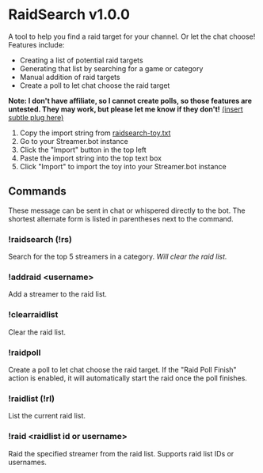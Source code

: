 # RaidSearch v1.0.0

A tool to help you find a raid target for your channel. Or let the chat choose! Features include:

- Creating a list of potential raid targets
- Generating that list by searching for a game or category
- Manual addition of raid targets
- Create a poll to let chat choose the raid target

**Note: I don't have affiliate, so I cannot create polls, so those features are untested. They may work, but please let me know if they don't!** [(insert subtle plug here)](https://twitch.tv/mosadie)

1. Copy the import string from [raidsearch-toy.txt](./raidsearch-toy.txt)
2. Go to your Streamer.bot instance
3. Click the "Import" button in the top left
4. Paste the import string into the top text box
5. Click "Import" to import the toy into your Streamer.bot instance

## Commands

These message can be sent in chat or whispered directly to the bot. The shortest alternate form is listed in parentheses next to the command.

### !raidsearch (!rs)

Search for the top 5 streamers in a category. *Will clear the raid list.*

### !addraid \<username\>

Add a streamer to the raid list.

### !clearraidlist

Clear the raid list.

### !raidpoll

Create a poll to let chat choose the raid target. If the "Raid Poll Finish" action is enabled, it will automatically start the raid once the poll finishes.

### !raidlist (!rl)

List the current raid list.

### !raid \<raidlist id or username\>

Raid the specified streamer from the raid list. Supports raid list IDs or usernames.